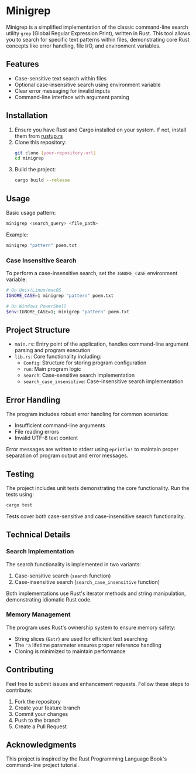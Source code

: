 # Minigrep

Minigrep is a simplified implementation of the classic command-line search utility `grep` (Global Regular Expression Print), written in Rust. This tool allows you to search for specific text patterns within files, demonstrating core Rust concepts like error handling, file I/O, and environment variables.

## Features

- Case-sensitive text search within files
- Optional case-insensitive search using environment variable
- Clear error messaging for invalid inputs
- Command-line interface with argument parsing

## Installation

1. Ensure you have Rust and Cargo installed on your system. If not, install them from [rustup.rs](https://rustup.rs)
2. Clone this repository:
   ```bash
   git clone [your-repository-url]
   cd minigrep
   ```
3. Build the project:
   ```bash
   cargo build --release
   ```

## Usage

Basic usage pattern:
```bash
minigrep <search_query> <file_path>
```

Example:
```bash
minigrep "pattern" poem.txt
```

### Case Insensitive Search

To perform a case-insensitive search, set the `IGNORE_CASE` environment variable:

```bash
# On Unix/Linux/macOS
IGNORE_CASE=1 minigrep "pattern" poem.txt

# On Windows PowerShell
$env:IGNORE_CASE=1; minigrep "pattern" poem.txt
```

## Project Structure

- `main.rs`: Entry point of the application, handles command-line argument parsing and program execution
- `lib.rs`: Core functionality including:
  - `Config`: Structure for storing program configuration
  - `run`: Main program logic
  - `search`: Case-sensitive search implementation
  - `search_case_insensitive`: Case-insensitive search implementation

## Error Handling

The program includes robust error handling for common scenarios:
- Insufficient command-line arguments
- File reading errors
- Invalid UTF-8 text content

Error messages are written to stderr using `eprintln!` to maintain proper separation of program output and error messages.

## Testing

The project includes unit tests demonstrating the core functionality. Run the tests using:

```bash
cargo test
```

Tests cover both case-sensitive and case-insensitive search functionality.

## Technical Details

### Search Implementation

The search functionality is implemented in two variants:
1. Case-sensitive search (`search` function)
2. Case-insensitive search (`search_case_insensitive` function)

Both implementations use Rust's iterator methods and string manipulation, demonstrating idiomatic Rust code.

### Memory Management

The program uses Rust's ownership system to ensure memory safety:
- String slices (`&str`) are used for efficient text searching
- The `'a` lifetime parameter ensures proper reference handling
- Cloning is minimized to maintain performance

## Contributing

Feel free to submit issues and enhancement requests. Follow these steps to contribute:

1. Fork the repository
2. Create your feature branch
3. Commit your changes
4. Push to the branch
5. Create a Pull Request

## Acknowledgments

This project is inspired by the Rust Programming Language Book's command-line project tutorial.
